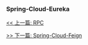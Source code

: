 ### Spring-Cloud-Eureka


[<< 上一篇: RPC](10-分布式/RPC.md)

[>> 下一篇: Spring-Cloud-Feign](10-分布式/Spring-Cloud-Feign.md)
